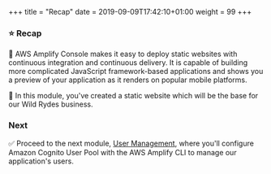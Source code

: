 +++
title = "Recap"
date = 2019-09-09T17:42:10+01:00
weight = 99
+++

### :star: Recap

:key: AWS Amplify Console makes it easy to deploy static websites with continuous integration and continuous delivery. It is capable of building more complicated JavaScript framework-based applications and shows you a preview of your application as it renders on popular mobile platforms.

:wrench: In this module, you've created a static website which will be the base for our Wild Rydes business.

### Next

:white_check_mark: Proceed to the next module, [User Management][user-management], 
where you'll configure Amazon Cognito User Pool with the AWS Amplify CLI to manage our application's users.

[user-management]: ../2_usermanagement.html
